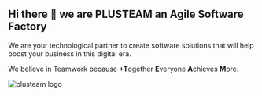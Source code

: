 ## Hi there 👋 we are PLUSTEAM an Agile Software Factory

We are your technological partner to create software solutions that will help boost your business in this digital era. 

We believe in Teamwork because **+T**ogether **E**veryone **A**chieves **M**ore.

![plusteam logo](https://www.plusteam.tech/web/image/1112-3cba7325/Background%20copy.png)
<!--

**Here are some ideas to get you started:**

🙋‍♀️ A short introduction - what is your organization all about?
🌈 Contribution guidelines - how can the community get involved?
👩‍💻 Useful resources - where can the community find your docs? Is there anything else the community should know?
🍿 Fun facts - what does your team eat for breakfast?
🧙 Remember, you can do mighty things with the power of [Markdown](https://docs.github.com/github/writing-on-github/getting-started-with-writing-and-formatting-on-github/basic-writing-and-formatting-syntax)
-->
